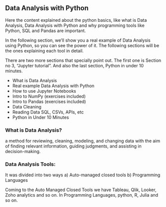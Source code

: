 
## Data Analysis with Python

Here the content explained about the python basics, like  what is Data Analysis, Data Analysis with Python and why programming tools like Python, SQL and Pandas are important.

In the following section, we’ll show you a real example of Data Analysis using Python, so you can see the power of it. The following sections will be the ones explaining each tool in detail.

There are two more sections that specially point out. The first one is Section no 3, “Jupyter tutorial”. And also the last section, Python in under 10 minutes.

- What is Data Analysis
- Real example Data Analysis with Python
- How to use Jupyter Notebooks
- Intro to NumPy (exercises included)
- Intro to Pandas (exercises included)
- Data Cleaning
- Reading Data SQL, CSVs, APIs, etc
- Python in Under 10 Minutes

### What is Data Analysis?

a method for reviewing, cleaning, modeling, and changing data with the aim of finding relevant information, guiding judgments, and assisting in decision-making.

### Data Analysis Tools:

It was divided into two ways a) Auto-managed closed tools b) Programming Languages

Coming to the Auto Managed Closed Tools we have Tableau, Qlik, Looker, Zoho analytics and so on. In Programming Languages, python, R, Julia and so on.



